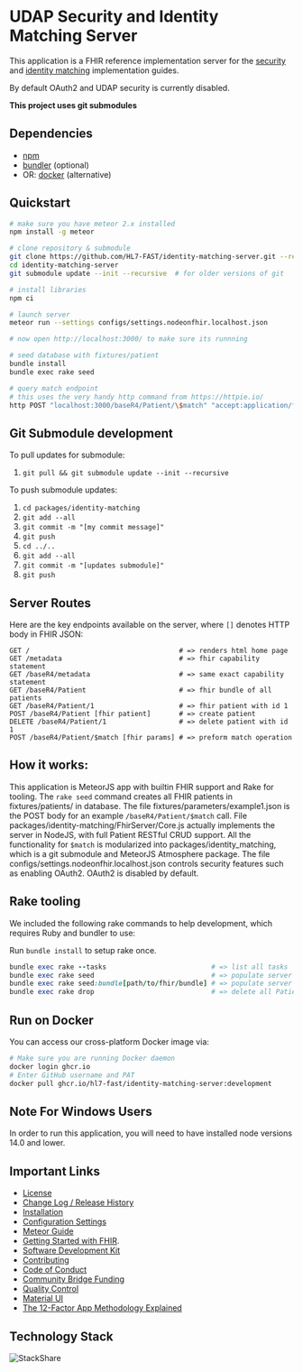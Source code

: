 # UDAP Security and Identity Matching Server

This application is a FHIR reference implementation server for the [security](http://build.fhir.org/ig/HL7/fhir-udap-security-ig/) and [identity matching](http://build.fhir.org/ig/HL7/fhir-identity-matching-ig/) implementation guides.

By default OAuth2 and UDAP security is currently disabled.

**This project uses git submodules**

## Dependencies
 - [npm](https://www.npmjs.com/)
 - [bundler](https://bundler.io/) (optional)
 - OR: [docker](https://www.docker.com/) (alternative)

## Quickstart
```bash
# make sure you have meteor 2.x installed
npm install -g meteor

# clone repository & submodule
git clone https://github.com/HL7-FAST/identity-matching-server.git --recursive
cd identity-matching-server
git submodule update --init --recursive  # for older versions of git

# install libraries
npm ci

# launch server
meteor run --settings configs/settings.nodeonfhir.localhost.json

# now open http://localhost:3000/ to make sure its runnning

# seed database with fixtures/patient
bundle install
bundle exec rake seed

# query match endpoint
# this uses the very handy http command from https://httpie.io/
http POST "localhost:3000/baseR4/Patient/\$match" "accept:application/fhir+json" @fixtures/parameters/example1.json
```

## Git Submodule development
To pull updates for submodule:
 1. `git pull && git submodule update --init --recursive`

To push submodule updates:
 1. `cd packages/identity-matching`
 2. `git add --all`
 3. `git commit -m "[my commit message]"`
 4. `git push`
 5. `cd ../..`
 6. `git add --all`
 7. `git commit -m "[updates submodule]"`
 8. `git push`

## Server Routes

Here are the key endpoints available on the server, where `[]` denotes HTTP body in FHIR JSON:

```http
GET /                                     # => renders html home page
GET /metadata                             # => fhir capability statement
GET /baseR4/metadata                      # => same exact capability statement
GET /baseR4/Patient                       # => fhir bundle of all patients
GET /baseR4/Patient/1                     # => fhir patient with id 1
POST /baseR4/Patient [fhir patient]       # => create patient
DELETE /baseR4/Patient/1                  # => delete patient with id 1
POST /baseR4/Patient/$match [fhir params] # => preform match operation
```

## How it works:

This application is MeteorJS app with builtin FHIR support and Rake for tooling. The `rake seed` command creates all FHIR patients in fixtures/patients/ in database. The file fixtures/parameters/example1.json is the POST body for an example `/baseR4/Patient/$match` call. File packages/identity-matching/FhirServer/Core.js actually implements the server in NodeJS, with full Patient RESTful CRUD support. All the functionality for `$match` is modularized into packages/identity_matching, which is a git submodule and MeteorJS Atmosphere package. The file configs/settings.nodeonfhir.localhost.json controls security features such as enabling OAuth2. OAuth2 is disabled by default.

## Rake tooling
We included the following rake commands to help development, which requires Ruby and bundler to use:

Run `bundle install` to setup rake once.

```ruby
bundle exec rake --tasks                          # => list all tasks
bundle exec rake seed                             # => populate server with all FHIR resources in fixtures/patients/
bundle exec rake seed:bundle[path/to/fhir/bundle] # => populate server with all Patient resources in a give FHIR Bundle JSON file
bundle exec rake drop                             # => delete all Patients on server
```

## Run on Docker
You can access our cross-platform Docker image via:
```bash
# Make sure you are running Docker daemon
docker login ghcr.io
# Enter GitHub username and PAT
docker pull ghcr.io/hl7-fast/identity-matching-server:development
```
## Note For Windows Users
In order to run this application, you will need to have installed node versions 14.0 and lower.

## Important Links
- [License](https://github.com/symptomatic/node-on-fhir/blob/master/LICENSE.md)
- [Change Log / Release History](https://github.com/symptomatic/node-on-fhir/releases)
- [Installation](https://github.com/symptomatic/node-on-fhir/blob/master/INSTALLATION.md)
- [Configuration Settings](https://github.com/symptomatic/node-on-fhir/blob/master/API.md)
- [Meteor Guide](https://guide.meteor.com/)
- [Getting Started with FHIR](https://www.hl7.org/fhir/modules.html).
- [Software Development Kit](https://github.com/symptomatic/software-development-kit)
- [Contributing](https://github.com/symptomatic/node-on-fhir/blob/master/CONTRIBUTING.md)
- [Code of Conduct](https://github.com/symptomatic/node-on-fhir/blob/master/CODE_OF_CONDUCT.md)
- [Community Bridge Funding](https://funding.communitybridge.org/projects/node-on-fhir)
- [Quality Control](https://circleci.com/gh/symptomatic/node-on-fhir)
- [Material UI](https://material-ui.com/store/)
- [The 12-Factor App Methodology Explained](https://www.bmc.com/blogs/twelve-factor-app/)

## Technology Stack

![StackShare](https://user-images.githubusercontent.com/675910/143241422-a9d13558-0665-4e87-8f25-8257b4fcd393.png)

